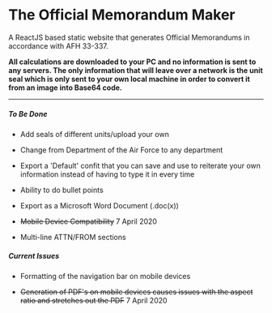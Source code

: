 # The Official Memorandum Maker

A ReactJS based static website that generates Official Memorandums in accordance with AFH 33-337.

**All calculations are downloaded to your PC and no information is sent to any servers. The only information that will leave over a network is the unit seal which is only sent to your own local machine in order to convert it from an image into Base64 code.**

***

##### To Be Done

* Add seals of different units/upload your own

* Change from Department of the Air Force to any department

* Export a 'Default' confit that you can save and use to reiterate your own information instead of having to type it in every time

* Ability to do bullet points

* Export as a Microsoft Word Document (.doc(x))

* ~~Mobile Device Compatibility~~ 7 April 2020

* Multi-line ATTN/FROM sections



##### Current Issues

* Formatting of the navigation bar on mobile devices

* ~~Generation of PDF's on mobile devices causes issues with the aspect ratio and stretches out the PDF~~ 7 April 2020
